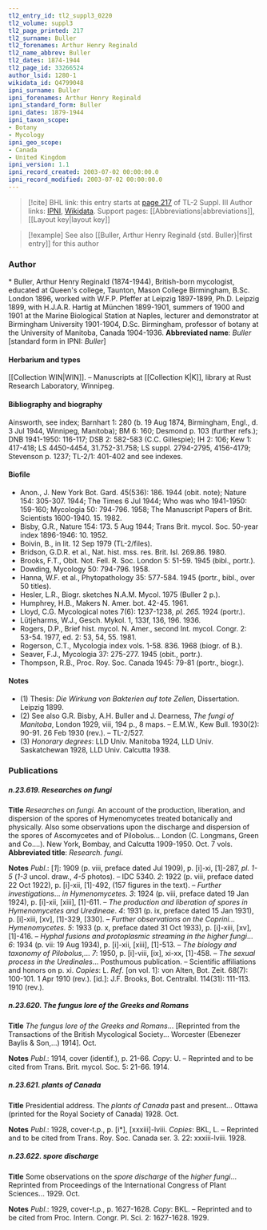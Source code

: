 ```yaml
---
tl2_entry_id: tl2_suppl3_0220
tl2_volume: suppl3
tl2_page_printed: 217
tl2_surname: Buller
tl2_forenames: Arthur Henry Reginald
tl2_name_abbrev: Buller
tl2_dates: 1874-1944
tl2_page_id: 33266524
author_lsid: 1280-1
wikidata_id: Q4799048
ipni_surname: Buller
ipni_forenames: Arthur Henry Reginald
ipni_standard_form: Buller
ipni_dates: 1879-1944
ipni_taxon_scope: 
- Botany
- Mycology
ipni_geo_scope: 
- Canada
- United Kingdom
ipni_version: 1.1
ipni_record_created: 2003-07-02 00:00:00.0
ipni_record_modified: 2003-07-02 00:00:00.0
---
```


> [!cite] BHL link: this entry starts at [page 217](https://www.biodiversitylibrary.org/page/33266524) of TL-2 Suppl. III
> Author links: [IPNI](https://www.ipni.org/a/1280-1), [Wikidata](https://www.wikidata.org/wiki/Q4799048). Support pages: [[Abbreviations|abbreviations]], [[Layout key|layout key]]

> [!example] See also [[Buller, Arthur Henry Reginald {std. Buller}|first entry]] for this author

### Author

\* Buller, Arthur Henry Reginald (1874-1944), British-born mycologist, educated at Queen's college, Taunton, Mason College Birmingham, B.Sc. London 1896, worked with W.F.P. Pfeffer at Leipzig 1897-1899, Ph.D. Leipzig 1899, with H.J.A.R. Hartig at München 1899-1901, summers of 1900 and 1901 at the Marine Biological Station at Naples, lecturer and demonstrator at Birmingham University 1901-1904, D.Sc. Birmingham, professor of botany at the University of Manitoba, Canada 1904-1936. 
**Abbreviated name**: *Buller* \[standard form in IPNI: *Buller*\]

#### Herbarium and types

[[Collection WIN|WIN]]. – Manuscripts at [[Collection K|K]], library at Rust Research Laboratory, Winnipeg.

#### Bibliography and biography

Ainsworth, see index; Barnhart 1: 280 (b. 19 Aug 1874, Birmingham, Engl., d. 3 Jul 1944, Winnipeg, Manitoba); BM 6: 160; Desmond p. 103 (further refs.); DNB 1941-1950: 116-117; DSB 2: 582-583 (C.C. Gillespie); IH 2: 106; Kew 1: 417-418; LS 4450-4454, 31.752-31.758; LS suppl. 2794-2795, 4156-4179; Stevenson p. 1237; TL-2/1: 401-402 and see indexes.

#### Biofile

- Anon., J. New York Bot. Gard. 45(536): 186. 1944 (obit. note); Nature 154: 305-307. 1944; The Times 6 Jul 1944; Who was who 1941-1950: 159-160; Mycologia 50: 794-796. 1958; The Manuscript Papers of Brit. Scientists 1600-1940. 15. 1982.
- Bisby, G.R., Nature 154: 173. 5 Aug 1944; Trans Brit. mycol. Soc. 50-year index 1896-1946: 10. 1952.
- Boivin, B., in lit. 12 Sep 1979 (TL-2/files).
- Bridson, G.D.R. et al., Nat. hist. mss. res. Brit. Isl. 269.86. 1980.
- Brooks, F.T., Obit. Not. Fell. R. Soc. London 5: 51-59. 1945 (bibl., portr.).
- Dowding, Mycology 50: 794-796. 1958.
- Hanna, W.F. et al., Phytopathology 35: 577-584. 1945 (portr., bibl., over 50 titles).
- Hesler, L.R., Biogr. sketches N.A.M. Mycol. 1975 (Buller 2 p.).
- Humphrey, H.B., Makers N. Amer. bot. 42-45. 1961.
- Lloyd, C.G. Mycological notes 7(6): 1237-1238, *pl. 265.* 1924 (portr.).
- Lütjeharms, W.J., Gesch. Mykol. 1, 133f, 136, 196. 1936.
- Rogers, D.P., Brief hist. mycol. N. Amer., second Int. mycol. Congr. 2: 53-54. 1977, ed. 2: 53, 54, 55. 1981.
- Rogerson, C.T., Mycologia index vols. 1-58. 836. 1968 (biogr. of B.).
- Seaver, F.J., Mycologia 37: 275-277. 1945 (obit., portr.).
- Thompson, R.B., Proc. Roy. Soc. Canada 1945: 79-81 (portr., biogr.).

#### Notes

- (1) Thesis: *Die Wirkung von Bakterien auf tote Zellen*, Dissertation. Leipzig 1899.
- (2) See also G.R. Bisby, A.H. Buller and J. Dearness, *The fungi of Manitoba*, London 1929, viii, 194 p., 8 maps. – E.M.W., Kew Bull. 1930(2): 90-91. 26 Feb 1930 (rev.). – TL-2/527.
- (3) *Honorary degrees*: LLD Univ. Manitoba 1924, LLD Univ. Saskatchewan 1928, LLD Univ. Calcutta 1938.

### Publications

##### n.23.619. Researches on fungi

**Title**
*Researches on fungi*. An account of the production, liberation, and dispersion of the spores of Hymenomycetes treated botanically and physically. Also some observations upon the discharge and dispersion of the spores of Ascomycetes and of Pilobolus... London (C. Longmans, Green and Co....). New York, Bombay, and Calcutta 1909-1950. Oct. 7 vols.
**Abbreviated title**: *Research. fungi*.

**Notes**
*Publ*.: \[*1*\]: 1909 (p. viii, preface dated Jul 1909), p. \[i\]-xi, \[1\]-287, *pl. 1-5* (*1-3* uncol. draw., *4-5* photos). – IDC 5340.
*2*: 1922 (p. viii, preface dated 22 Oct 1922), p. \[i\]-xii, \[1\]-492, (157 figures in the text). – *Further investigations*... *in Hymenomycetes*.
*3*: 1924 (p. viii, preface dated 19 Jan 1924), p. \[i\]-xii, \[xiii\], \[1\]-611. – *The production and liberation of spores in Hymenomycetes and Uredineae*.
*4*: 1931 (p. ix, preface dated 15 Jan 1931), p. \[i\]-xiii, \[xv\], \[1\]-329, \[330\]. – *Further observations on the Coprini... Hymenomycetes.*
*5*: 1933 (p. x, preface dated 31 Oct 1933), p. \[i\]-xiii, \[xv\], \[1\]-416. – *Hyphal fusions and protoplasmic streaming in the higher fungi*...
*6*: 1934 (p. vii: 19 Aug 1934), p. \[i\]-xii, \[xiii\], \[1\]-513. – *The biology and taxonomy of Pilobolus*,...
*7*: 1950, p. \[i\]-viii, \[ix\], xi-xx, \[1\]-458. – *The sexual process in the Uredinales*... Posthumous publication. – Scientific affiliations and honors on p. xi.
*Copies*: L.
*Ref*. \[on vol. 1\]: von Alten, Bot. Zeit. 68(7): 100-101. 1 Apr 1910 (rev.). \[id.\]: J.F. Brooks, Bot. Centralbl. 114(31): 111-113. 1910 (rev.).

##### n.23.620. The fungus lore of the Greeks and Romans

**Title**
*The fungus lore of the Greeks and Romans*... \[Reprinted from the Transactions of the British Mycological Society... Worcester (Ebenezer Baylis & Son,...) 1914\]. Oct.

**Notes**
*Publ*.: 1914, cover (identif.), p. 21-66. *Copy*: U. – Reprinted and to be cited from Trans. Brit. mycol. Soc. 5: 21-66. 1914.

##### n.23.621. plants of Canada

**Title**
Presidential address. The *plants of Canada* past and present... Ottawa (printed for the Royal Society of Canada) 1928. Oct.

**Notes**
*Publ*.: 1928, cover-t.p., p. \[i\*\], \[xxxiii\]-lviii. *Copies*: BKL, L. – Reprinted and to be cited from Trans. Roy. Soc. Canada ser. 3. 22: xxxiii-lviii. 1928.

##### n.23.622. spore discharge

**Title**
Some observations on the *spore discharge* of the *higher fungi*... Reprinted from Proceedings of the International Congress of Plant Sciences... 1929. Oct.

**Notes**
*Publ*.: 1929, cover-t.p., p. 1627-1628. *Copy*: BKL. – Reprinted and to be cited from Proc. Intern. Congr. Pl. Sci. 2: 1627-1628. 1929.

